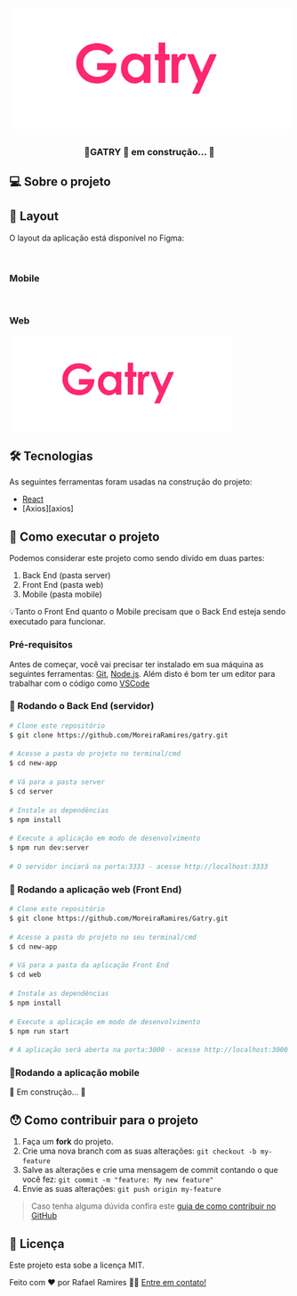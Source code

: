 <h1 align="center">
    <img alt="Gatry" title="#gatry" src="./assets/banner.png" />
</h1>

<h3 align="center"> 
	🚧GATRY 🚀 em construção... 🚧
</h3>



## 💻 Sobre o projeto




## 🎨 Layout

O layout da aplicação está disponível no Figma:

<a href="">
  <img alt="" src="https://img.shields.io/badge/Acessar%20Layout%20-Figma-%2304D361">
</a>


### Mobile

<p align="center">
  <img alt="" title="#CopaLambda3k" src="./assets/banner-moblie.png" width="200px">

  <img alt="" title="#CopaLambda3" src="./assets/jogo-mobile.png" width="200px">
</p>

### Web

<p align="center" style="display: flex; align-items: flex-start; justify-content: center;">
  <img alt="" title="#CopaLambda3" src="./assets/banner.png" width="400px">
	
  <img alt="" title="#CopaLambda3" src="./assets/jogo.png" width="200px">
</p>

## 🛠 Tecnologias

As seguintes ferramentas foram usadas na construção do projeto:

- [React][reactjs]
- [Axios][axios]


## 🚀 Como executar o projeto

Podemos considerar este projeto como sendo divido em duas partes:
1. Back End (pasta server) 
2. Front End (pasta web)
3. Mobile (pasta mobile)

💡Tanto o Front End quanto o Mobile precisam que o Back End esteja sendo executado para funcionar.

### Pré-requisitos

Antes de começar, você vai precisar ter instalado em sua máquina as seguintes ferramentas:
[Git](https://git-scm.com), [Node.js][nodejs]. 
Além disto é bom ter um editor para trabalhar com o código como [VSCode][vscode]

### 🎲 Rodando o Back End (servidor)

```bash
# Clone este repositório
$ git clone https://github.com/MoreiraRamires/gatry.git

# Acesse a pasta do projeto no terminal/cmd
$ cd new-app

# Vá para a pasta server
$ cd server

# Instale as dependências
$ npm install

# Execute a aplicação em modo de desenvolvimento
$ npm run dev:server

# O servidor inciará na porta:3333 - acesse http://localhost:3333 
```

### 🧭 Rodando a aplicação web (Front End)

```bash
# Clone este repositório
$ git clone https://github.com/MoreiraRamires/Gatry.git

# Acesse a pasta do projeto no seu terminal/cmd
$ cd new-app

# Vá para a pasta da aplicação Front End
$ cd web

# Instale as dependências
$ npm install

# Execute a aplicação em modo de desenvolvimento
$ npm run start

# A aplicação será aberta na porta:3000 - acesse http://localhost:3000
```

### 📱Rodando a aplicação mobile 

🚧 Em construção... 🚧

## 😯 Como contribuir para o projeto

1. Faça um **fork** do projeto.
2. Crie uma nova branch com as suas alterações: `git checkout -b my-feature`
3. Salve as alterações e crie uma mensagem de commit contando o que você fez: `git commit -m "feature: My new feature"`
4. Envie as suas alterações: `git push origin my-feature`
> Caso tenha alguma dúvida confira este [guia de como contribuir no GitHub](https://github.com/firstcontributions/first-contributions)


## 📝 Licença

Este projeto esta sobe a licença MIT.

Feito com ❤️ por Rafael Ramires 👋🏽 [Entre em contato!](https://www.linkedin.com/in/rafael-ramires-791aa378/)

[nodejs]: https://nodejs.org/
[typescript]: https://www.typescriptlang.org/
[reactjs]: https://reactjs.org
[yarn]: https://yarnpkg.com/
[vscode]: https://code.visualstudio.com/
[vceditconfig]: https://marketplace.visualstudio.com/items?itemName=EditorConfig.EditorConfig
[license]: https://opensource.org/licenses/MIT
[vceslint]: https://marketplace.visualstudio.com/items?itemName=dbaeumer.vscode-eslint
[prettier]: https://marketplace.visualstudio.com/items?itemName=esbenp.prettier-vscode

